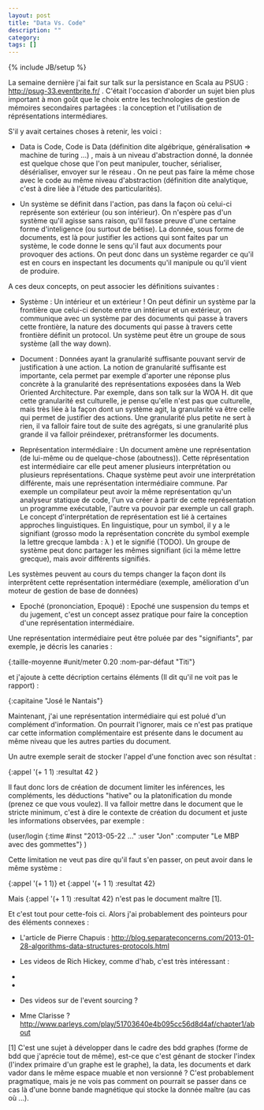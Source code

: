 ```yaml
---
layout: post
title: "Data Vs. Code"
description: ""
category: 
tags: []
---
```

{% include JB/setup %}


La semaine dernière j'ai fait sur talk sur la persistance en Scala au PSUG : http://psug-33.eventbrite.fr/ . C'était l'occasion d'aborder un sujet bien plus important à mon goût que le choix entre les technologies de gestion de mémoires secondaires partagées : la conception et l'utilisation de réprésentations intermédiares. 

S'il y avait certaines choses à retenir, les voici : 

* Data is Code, Code is Data (définition dite algébrique, généralisation => machine de turing ...) , mais à un niveau d'abstraction donné, la donnée est quelque chose que l'on peut manipuler, toucher, sérialiser, désérialiser, envoyer sur le réseau . On ne peut pas faire la même chose avec le code au même niveau d'abstraction (définition dite analytique, c'est à dire liée à l'étude des particularités). 

* Un système se définit dans l'action, pas dans la façon où celui-ci représente son extérieur (ou son intérieur). On n'espère pas d'un système qu'il agisse sans raison, qu'il fasse preuve d'une certaine forme d'inteligence (ou surtout de bétise). La donnée, sous forme de documents, est là pour justifier les actions qui sont faites par un système, le code donne le sens qu'il faut aux documents pour provoquer des actions. On peut donc dans un système regarder ce qu'il est en cours en inspectant les documents qu'il manipule ou qu'il vient de produire.

A ces deux concepts, on peut associer les définitions suivantes : 

* Système : Un intérieur et un extérieur ! On peut définir un système par la frontière que celui-ci denote entre un intérieur et un extérieur, on communique avec un système par des documents qui passe à travers cette frontière, la nature des documents qui passe à travers cette frontière définit un protocol. Un système peut être un groupe de sous système (all the way down).

* Document : Données ayant la granularité suffisante pouvant servir de justification à une action. La notion de granularité suffisante est importante, cela permet par exemple d'aporter une réponse plus concrète à la granularité des représentations exposées dans la Web Oriented Architecture.  Par exemple, dans son talk sur la WOA H. dit que cette granularité est culturelle, je pense qu'elle n'est pas que culturelle, mais très liée à la façon dont un système agit, la granularité va être celle qui permet de justifier des actions. Une granularité plus petite ne sert à rien, il va falloir faire tout de suite des agrégats, si une granularité plus grande il va falloir préindexer, prétransformer les documents.

* Représentation intermédiaire : Un document amène une représentation (de lui-même ou de quelque-chose (aboutness)). Cette réprésentation est intermédiaire car elle peut amener plusieurs interprétation ou plusieurs représentations. Chaque système peut avoir une interprétation différente, mais une représentation intermédiaire commune. Par exemple un compilateur peut avoir la même représentation qu'un analyseur statique de code, l'un va créer à partir de cette représentation un programme exécutable, l'autre va pouvoir par exemple un call graph. Le concept d'interprétation de représentation est lié à certaines approches linguistiques. En linguistique, pour un symbol, il y a le signifiant (grosso modo la représentation concrète du symbol exemple la lettre grecque lambda : λ ) et le signifié (TODO).
Un groupe de système peut donc partager les mêmes signifiant (ici la même lettre grecque), mais avoir différents signifiés.

Les systèmes peuvent au cours du temps changer la façon dont ils interprêtent cette représentation intermédiare (exemple, amélioration d'un moteur de gestion de base de données) 

* Epoché (prononciation, Epoqué) : Epoché une suspension du temps et du jugement, c'est un concept assez pratique pour faire la conception d'une représentation intermédiaire.

Une représentation intermédiaire peut être poluée par des "signifiants", par exemple, je décris les canaries : 

{:taille-moyenne #unit/meter 0.20
 :nom-par-défaut "Titi"}

et j'ajoute à cette décription certains éléments (Il dit qu'il ne voit pas le rapport) : 

{:capitaine "José le Nantais"}

Maintenant, j'ai une représentation intermédiaire qui est polué d'un complément d'information. On pourrait l'ignorer, mais ce n'est pas pratique car cette information complémentaire est présente dans le document au même niveau que les autres parties du document.

Un autre exemple serait de stocker l'appel d'une fonction avec son résultat : 

{:appel '(+ 1 1) 
 :resultat 42 }

Il faut donc lors de création de document limiter les inférences, les compléments, les déductions "hative" ou la platonification du monde (prenez ce que vous voulez). Il va falloir mettre dans le document que le stricte minimum, c'est à dire le contexte de création du document et juste les informations observées, par exemple :

(user/login 
  {:time #inst "2013-05-22 ..."
   :user "Jon"
   :computer "Le MBP avec des gommettes"}
)

Cette limitation ne veut pas dire qu'il faut s'en passer, on peut avoir dans le même système : 

{:appel '(+ 1 1)} et 
{:appel '(+ 1 1) :resultat 42} 

Mais {:appel '(+ 1 1) :resultat 42} n'est pas le document maître [1].

Et c'est tout pour cette-fois ci. Alors j'ai probablement des pointeurs pour des éléments connexes : 

- L'article de Pierre Chapuis  :  http://blog.separateconcerns.com/2013-01-28-algorithms-data-structures-protocols.html

- Les videos de Rich Hickey, comme d'hab, c'est très intéressant : 
 - 
 -  

- Des videos sur de l'event sourcing ? 
- Mme Clarisse ? http://www.parleys.com/play/51703640e4b095cc56d8d4af/chapter1/about


 [1] C'est une sujet à développer dans le cadre des bdd graphes (forme de bdd que j'aprécie tout de même), est-ce que c'est génant de stocker l'index (l'index primaire d'un graphe est le graphe), la data, les documents et dark vador dans le même espace muable et non versionné ? C'est probablement pragmatique, mais je ne vois pas comment on pourrait se passer dans ce cas là d'une bonne bande magnétique qui stocke la donnée maître (au cas où ...).
